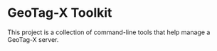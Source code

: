 # GeoTag-X Toolkit

This project is a collection of command-line tools that help manage a GeoTag-X server.

